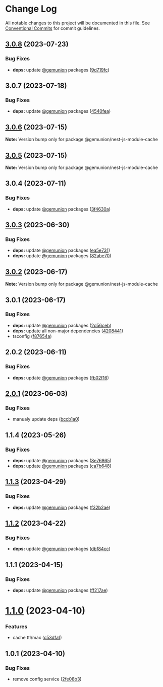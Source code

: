 # Change Log

All notable changes to this project will be documented in this file.
See [Conventional Commits](https://conventionalcommits.org) for commit guidelines.

## [3.0.8](https://github.com/gemunion/nestjs-packages/compare/@gemunion/nest-js-module-cache@3.0.7...@gemunion/nest-js-module-cache@3.0.8) (2023-07-23)


### Bug Fixes

* **deps:** update [@gemunion](https://github.com/gemunion) packages ([9d719fc](https://github.com/gemunion/nestjs-packages/commit/9d719fc585e7f9850afe9d5af55235a619435bf1))





## 3.0.7 (2023-07-18)


### Bug Fixes

* **deps:** update [@gemunion](https://github.com/gemunion) packages ([4540fea](https://github.com/gemunion/nestjs-packages/commit/4540feaedb56913ba21006f5fbe0c4557c865c8d))





## [3.0.6](https://github.com/gemunion/nestjs-packages/compare/@gemunion/nest-js-module-cache@3.0.5...@gemunion/nest-js-module-cache@3.0.6) (2023-07-15)

**Note:** Version bump only for package @gemunion/nest-js-module-cache

## [3.0.5](https://github.com/gemunion/nestjs-packages/compare/@gemunion/nest-js-module-cache@3.0.4...@gemunion/nest-js-module-cache@3.0.5) (2023-07-15)

**Note:** Version bump only for package @gemunion/nest-js-module-cache

## 3.0.4 (2023-07-11)

### Bug Fixes

- **deps:** update [@gemunion](https://github.com/gemunion) packages ([3f4630a](https://github.com/gemunion/nestjs-packages/commit/3f4630a99325236e71018c33c39592a58bc34558))

## [3.0.3](https://github.com/gemunion/nestjs-packages/compare/@gemunion/nest-js-module-cache@3.0.2...@gemunion/nest-js-module-cache@3.0.3) (2023-06-30)

### Bug Fixes

- **deps:** update [@gemunion](https://github.com/gemunion) packages ([ea5e731](https://github.com/gemunion/nestjs-packages/commit/ea5e731ebca7e20ca4539f2d0b3a541304d07c0b))
- **deps:** update [@gemunion](https://github.com/gemunion) packages ([82abe70](https://github.com/gemunion/nestjs-packages/commit/82abe708fa1f314218cbf0def14a8c675770d105))

## [3.0.2](https://github.com/gemunion/nestjs-packages/compare/@gemunion/nest-js-module-cache@3.0.1...@gemunion/nest-js-module-cache@3.0.2) (2023-06-17)

**Note:** Version bump only for package @gemunion/nest-js-module-cache

## 3.0.1 (2023-06-17)

### Bug Fixes

- **deps:** update [@gemunion](https://github.com/gemunion) packages ([2d56ceb](https://github.com/gemunion/nestjs-packages/commit/2d56ceb43484f4b4827d08b049f36a743ede80d6))
- **deps:** update all non-major dependencies ([4208441](https://github.com/gemunion/nestjs-packages/commit/4208441a9c3279b432de6204625ab560cfc02411))
- tsconfig ([f87654a](https://github.com/gemunion/nestjs-packages/commit/f87654a2865ada7d6cba8c3a496c298baf198d1b))

## 2.0.2 (2023-06-11)

### Bug Fixes

- **deps:** update [@gemunion](https://github.com/gemunion) packages ([fb02f16](https://github.com/gemunion/nestjs-packages/commit/fb02f16ff61d533f84558c582d7c074112a47a8d))

## [2.0.1](https://github.com/gemunion/nestjs-packages/compare/@gemunion/nest-js-module-cache@1.1.4...@gemunion/nest-js-module-cache@2.0.1) (2023-06-03)

### Bug Fixes

- manualy update deps ([bccb1a0](https://github.com/gemunion/nestjs-packages/commit/bccb1a095df18dac807d7d5189502e3239236230))

## 1.1.4 (2023-05-26)

### Bug Fixes

- **deps:** update [@gemunion](https://github.com/gemunion) packages ([8e76865](https://github.com/gemunion/nestjs-packages/commit/8e768657920ab1c0ecf046bd198dd8d5adf570a1))
- **deps:** update [@gemunion](https://github.com/gemunion) packages ([ca7b648](https://github.com/gemunion/nestjs-packages/commit/ca7b648ee82529432478fda57f12106c887d26b6))

## [1.1.3](https://github.com/gemunion/nestjs-packages/compare/@gemunion/nest-js-module-cache@1.1.2...@gemunion/nest-js-module-cache@1.1.3) (2023-04-29)

### Bug Fixes

- **deps:** update [@gemunion](https://github.com/gemunion) packages ([f32b2ae](https://github.com/gemunion/nestjs-packages/commit/f32b2aefbe61345235f04a3c478e7273727d155d))

## [1.1.2](https://github.com/gemunion/nestjs-packages/compare/@gemunion/nest-js-module-cache@1.1.1...@gemunion/nest-js-module-cache@1.1.2) (2023-04-22)

### Bug Fixes

- **deps:** update [@gemunion](https://github.com/gemunion) packages ([dbf84cc](https://github.com/gemunion/nestjs-packages/commit/dbf84ccd0b38f1bbb7093be908767a9ab3d26795))

## 1.1.1 (2023-04-15)

### Bug Fixes

- **deps:** update [@gemunion](https://github.com/gemunion) packages ([ff217ae](https://github.com/gemunion/nestjs-packages/commit/ff217ae8cbcef6e9eb8bf12a4e66c71e378d21f7))

# [1.1.0](https://github.com/gemunion/nestjs-packages/compare/@gemunion/nest-js-module-cache@1.0.1...@gemunion/nest-js-module-cache@1.1.0) (2023-04-10)

### Features

- cache ttl/max ([c53dfa1](https://github.com/gemunion/nestjs-packages/commit/c53dfa129f61297441695353f319030cdc04b5f2))

## 1.0.1 (2023-04-10)

### Bug Fixes

- remove config service ([2fe08b3](https://github.com/gemunion/nestjs-packages/commit/2fe08b34e3c2b76763b61d91e5a3bb834a4129cf))
